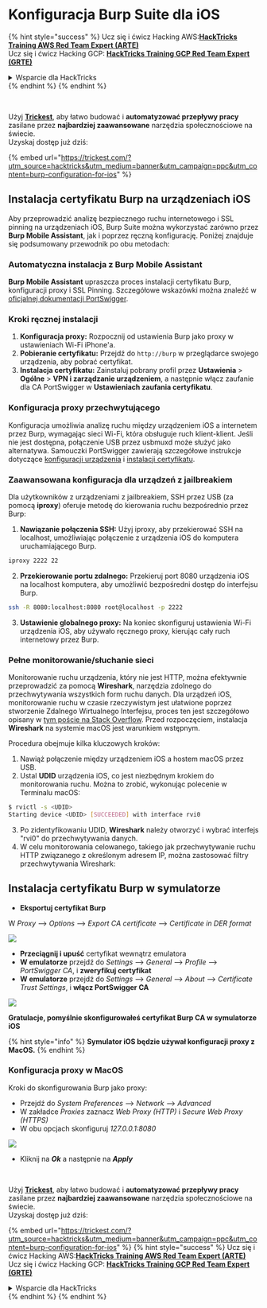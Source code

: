 # Konfiguracja Burp Suite dla iOS

{% hint style="success" %}
Ucz się i ćwicz Hacking AWS:<img src="/.gitbook/assets/arte.png" alt="" data-size="line">[**HackTricks Training AWS Red Team Expert (ARTE)**](https://training.hacktricks.xyz/courses/arte)<img src="/.gitbook/assets/arte.png" alt="" data-size="line">\
Ucz się i ćwicz Hacking GCP: <img src="/.gitbook/assets/grte.png" alt="" data-size="line">[**HackTricks Training GCP Red Team Expert (GRTE)**<img src="/.gitbook/assets/grte.png" alt="" data-size="line">](https://training.hacktricks.xyz/courses/grte)

<details>

<summary>Wsparcie dla HackTricks</summary>

* Sprawdź [**plany subskrypcyjne**](https://github.com/sponsors/carlospolop)!
* **Dołącz do** 💬 [**grupy Discord**](https://discord.gg/hRep4RUj7f) lub [**grupy telegram**](https://t.me/peass) lub **śledź** nas na **Twitterze** 🐦 [**@hacktricks\_live**](https://twitter.com/hacktricks\_live)**.**
* **Podziel się trikami hackingowymi, przesyłając PR-y do** [**HackTricks**](https://github.com/carlospolop/hacktricks) i [**HackTricks Cloud**](https://github.com/carlospolop/hacktricks-cloud) repozytoriów github.

</details>
{% endhint %}
{% endhint %}

<figure><img src="../../.gitbook/assets/image (48).png" alt=""><figcaption></figcaption></figure>

\
Użyj [**Trickest**](https://trickest.com/?utm_source=hacktricks&utm_medium=text&utm_campaign=ppc&utm_term=trickest&utm_content=burp-configuration-for-ios), aby łatwo budować i **automatyzować przepływy pracy** zasilane przez **najbardziej zaawansowane** narzędzia społecznościowe na świecie.\
Uzyskaj dostęp już dziś:

{% embed url="https://trickest.com/?utm_source=hacktricks&utm_medium=banner&utm_campaign=ppc&utm_content=burp-configuration-for-ios" %}

## Instalacja certyfikatu Burp na urządzeniach iOS

Aby przeprowadzić analizę bezpiecznego ruchu internetowego i SSL pinning na urządzeniach iOS, Burp Suite można wykorzystać zarówno przez **Burp Mobile Assistant**, jak i poprzez ręczną konfigurację. Poniżej znajduje się podsumowany przewodnik po obu metodach:

### Automatyczna instalacja z Burp Mobile Assistant

**Burp Mobile Assistant** upraszcza proces instalacji certyfikatu Burp, konfiguracji proxy i SSL Pinning. Szczegółowe wskazówki można znaleźć w [oficjalnej dokumentacji PortSwigger](https://portswigger.net/burp/documentation/desktop/tools/mobile-assistant/installing).

### Kroki ręcznej instalacji

1. **Konfiguracja proxy:** Rozpocznij od ustawienia Burp jako proxy w ustawieniach Wi-Fi iPhone'a.
2. **Pobieranie certyfikatu:** Przejdź do `http://burp` w przeglądarce swojego urządzenia, aby pobrać certyfikat.
3. **Instalacja certyfikatu:** Zainstaluj pobrany profil przez **Ustawienia** > **Ogólne** > **VPN i zarządzanie urządzeniem**, a następnie włącz zaufanie dla CA PortSwigger w **Ustawieniach zaufania certyfikatu**.

### Konfiguracja proxy przechwytującego

Konfiguracja umożliwia analizę ruchu między urządzeniem iOS a internetem przez Burp, wymagając sieci Wi-Fi, która obsługuje ruch klient-klient. Jeśli nie jest dostępna, połączenie USB przez usbmuxd może służyć jako alternatywa. Samouczki PortSwigger zawierają szczegółowe instrukcje dotyczące [konfiguracji urządzenia](https://support.portswigger.net/customer/portal/articles/1841108-configuring-an-ios-device-to-work-with-burp) i [instalacji certyfikatu](https://support.portswigger.net/customer/portal/articles/1841109-installing-burp-s-ca-certificate-in-an-ios-device).

### Zaawansowana konfiguracja dla urządzeń z jailbreakiem

Dla użytkowników z urządzeniami z jailbreakiem, SSH przez USB (za pomocą **iproxy**) oferuje metodę do kierowania ruchu bezpośrednio przez Burp:

1.  **Nawiązanie połączenia SSH:** Użyj iproxy, aby przekierować SSH na localhost, umożliwiając połączenie z urządzenia iOS do komputera uruchamiającego Burp.

```bash
iproxy 2222 22
```
2.  **Przekierowanie portu zdalnego:** Przekieruj port 8080 urządzenia iOS na localhost komputera, aby umożliwić bezpośredni dostęp do interfejsu Burp.

```bash
ssh -R 8080:localhost:8080 root@localhost -p 2222
```
3. **Ustawienie globalnego proxy:** Na koniec skonfiguruj ustawienia Wi-Fi urządzenia iOS, aby używało ręcznego proxy, kierując cały ruch internetowy przez Burp.

### Pełne monitorowanie/słuchanie sieci

Monitorowanie ruchu urządzenia, który nie jest HTTP, można efektywnie przeprowadzić za pomocą **Wireshark**, narzędzia zdolnego do przechwytywania wszystkich form ruchu danych. Dla urządzeń iOS, monitorowanie ruchu w czasie rzeczywistym jest ułatwione poprzez stworzenie Zdalnego Wirtualnego Interfejsu, proces ten jest szczegółowo opisany w [tym poście na Stack Overflow](https://stackoverflow.com/questions/9555403/capturing-mobile-phone-traffic-on-wireshark/33175819#33175819). Przed rozpoczęciem, instalacja **Wireshark** na systemie macOS jest warunkiem wstępnym.

Procedura obejmuje kilka kluczowych kroków:

1. Nawiąż połączenie między urządzeniem iOS a hostem macOS przez USB.
2. Ustal **UDID** urządzenia iOS, co jest niezbędnym krokiem do monitorowania ruchu. Można to zrobić, wykonując polecenie w Terminalu macOS:
```bash
$ rvictl -s <UDID>
Starting device <UDID> [SUCCEEDED] with interface rvi0
```
3. Po zidentyfikowaniu UDID, **Wireshark** należy otworzyć i wybrać interfejs "rvi0" do przechwytywania danych.  
4. W celu monitorowania celowanego, takiego jak przechwytywanie ruchu HTTP związanego z określonym adresem IP, można zastosować filtry przechwytywania Wireshark:

## Instalacja certyfikatu Burp w symulatorze

* **Eksportuj certyfikat Burp**

W _Proxy_ --> _Options_ --> _Export CA certificate_ --> _Certificate in DER format_

![](<../../.gitbook/assets/image (534).png>)

* **Przeciągnij i upuść** certyfikat wewnątrz emulatora  
* **W emulatorze** przejdź do _Settings_ --> _General_ --> _Profile_ --> _PortSwigger CA_, i **zweryfikuj certyfikat**  
* **W emulatorze** przejdź do _Settings_ --> _General_ --> _About_ --> _Certificate Trust Settings_, i **włącz PortSwigger CA**

![](<../../.gitbook/assets/image (1048).png>)

**Gratulacje, pomyślnie skonfigurowałeś certyfikat Burp CA w symulatorze iOS**

{% hint style="info" %}
**Symulator iOS będzie używał konfiguracji proxy z MacOS.**
{% endhint %}

### Konfiguracja proxy w MacOS

Kroki do skonfigurowania Burp jako proxy:

* Przejdź do _System Preferences_ --> _Network_ --> _Advanced_  
* W zakładce _Proxies_ zaznacz _Web Proxy (HTTP)_ i _Secure Web Proxy (HTTPS)_  
* W obu opcjach skonfiguruj _127.0.0.1:8080_

![](<../../.gitbook/assets/image (431).png>)

* Kliknij na _**Ok**_ a następnie na _**Apply**_

<figure><img src="../../.gitbook/assets/image (48).png" alt=""><figcaption></figcaption></figure>

\
Użyj [**Trickest**](https://trickest.com/?utm_source=hacktricks&utm_medium=text&utm_campaign=ppc&utm_term=trickest&utm_content=burp-configuration-for-ios), aby łatwo budować i **automatyzować przepływy pracy** zasilane przez **najbardziej zaawansowane** narzędzia społecznościowe na świecie.\
Uzyskaj dostęp już dziś:

{% embed url="https://trickest.com/?utm_source=hacktricks&utm_medium=banner&utm_campaign=ppc&utm_content=burp-configuration-for-ios" %}
{% hint style="success" %}
Ucz się i ćwicz Hacking AWS:<img src="/.gitbook/assets/arte.png" alt="" data-size="line">[**HackTricks Training AWS Red Team Expert (ARTE)**](https://training.hacktricks.xyz/courses/arte)<img src="/.gitbook/assets/arte.png" alt="" data-size="line">\
Ucz się i ćwicz Hacking GCP: <img src="/.gitbook/assets/grte.png" alt="" data-size="line">[**HackTricks Training GCP Red Team Expert (GRTE)**<img src="/.gitbook/assets/grte.png" alt="" data-size="line">](https://training.hacktricks.xyz/courses/grte)

<details>

<summary>Wsparcie dla HackTricks</summary>

* Sprawdź [**plany subskrypcyjne**](https://github.com/sponsors/carlospolop)!  
* **Dołącz do** 💬 [**grupy Discord**](https://discord.gg/hRep4RUj7f) lub [**grupy telegramowej**](https://t.me/peass) lub **śledź** nas na **Twitterze** 🐦 [**@hacktricks\_live**](https://twitter.com/hacktricks\_live)**.**  
* **Dziel się trikami hackingowymi, przesyłając PR-y do** [**HackTricks**](https://github.com/carlospolop/hacktricks) i [**HackTricks Cloud**](https://github.com/carlospolop/hacktricks-cloud) repozytoriów github.

</details>
{% endhint %}
</details>
{% endhint %}
